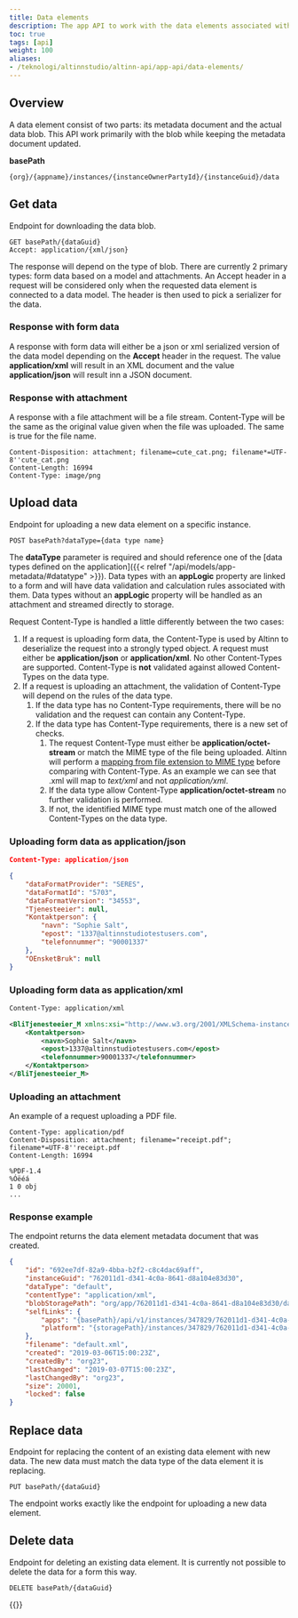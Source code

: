 ```yaml
---
title: Data elements
description: The app API to work with the data elements associated with an instance.
toc: true
tags: [api]
weight: 100
aliases:
- /teknologi/altinnstudio/altinn-api/app-api/data-elements/
---
```


## Overview

A data element consist of two parts: its metadata document and the actual data blob. This API work primarily with the blob while keeping the metadata document updated.

**basePath**
```http
{org}/{appname}/instances/{instanceOwnerPartyId}/{instanceGuid}/data
```

## Get data 

Endpoint for downloading the data blob.

```http
GET basePath/{dataGuid}
Accept: application/{xml/json}
```

The response will depend on the type of blob. There are currently 2 primary types: form data based on a model and attachments. An Accept header in a request will be considered only when the requested data element is connected to a data model. The header is then used to pick a serializer for the data.

### Response with form data

A response with form data will either be a json or xml serialized version of the data model depending on the **Accept** header in the request. The value **application/xml** will result in an XML document and the value **application/json** will result inn a JSON document.

### Response with attachment

A response with a file attachment will be a file stream. Content-Type will be the same as the original value given when the file was uploaded. The same is true for the file name.

```http
Content-Disposition: attachment; filename=cute_cat.png; filename*=UTF-8''cute_cat.png
Content-Length: 16994
Content-Type: image/png
```

## Upload data

Endpoint for uploading a new data element on a specific instance.

```http
POST basePath?dataType={data type name}
```

The **dataType** parameter is required and should reference one of the [data types defined on the application]({{< relref "/api/models/app-metadata/#datatype" >}}). Data types with an **appLogic** property are linked to a form and will have data validation and calculation rules associated with them. Data types without an **appLogic** property will be handled as an attachment and streamed directly to storage.

Request Content-Type is handled a little differently between the two cases:

1. If a request is uploading form data, the Content-Type is used by Altinn to deserialize the request into a strongly typed object. A request must either be **application/json** or **application/xml**. No other Content-Types are supported. Content-Type is **not** validated against allowed Content-Types on the data type.
2. If a request is uploading an attachment, the validation of Content-Type will depend on the rules of the data type.
    1. If the data type has no Content-Type requirements, there will be no validation and the request can contain any Content-Type. 
    2. If the data type has Content-Type requirements, there is a new set of checks. 
        1. The request Content-Type must either be **application/octet-stream** or match the MIME type of the file being uploaded. Altinn will perform a [mapping from file extension to MIME type](https://github.com/Altinn/altinn-studio/blob/master/src/Altinn.Apps/AppTemplates/AspNet/Altinn.App.PlatformServices/Helpers/MimeTypeMap.cs) before comparing with Content-Type. As an example we can see that .xml will map to *text/xml* and not *application/xml*.
        2. If the data type allow Content-Type **application/octet-stream** no further validation is performed.
        3. If not, the identified MIME type must match one of the allowed Content-Types on the data type.

### Uploading form data as application/json

```json
Content-Type: application/json

{
    "dataFormatProvider": "SERES",
    "dataFormatId": "5703",
    "dataFormatVersion": "34553",
    "Tjenesteeier": null,
    "Kontaktperson": {
        "navn": "Sophie Salt",
        "epost": "1337@altinnstudiotestusers.com",
        "telefonnummer": "90001337"
    },
    "OEnsketBruk": null
}

```

### Uploading form data as application/xml

```xml
Content-Type: application/xml

<BliTjenesteeier_M xmlns:xsi="http://www.w3.org/2001/XMLSchema-instance" xmlns:xsd="http://www.w3.org/2001/XMLSchema" dataFormatProvider="SERES" dataFormatId="5703" dataFormatVersion="34553">
    <Kontaktperson>
        <navn>Sophie Salt</navn>
        <epost>1337@altinnstudiotestusers.com</epost>
        <telefonnummer>90001337</telefonnummer>
    </Kontaktperson>
</BliTjenesteeier_M>
```

### Uploading an attachment

An example of a request uploading a PDF file.

```http
Content-Type: application/pdf
Content-Disposition: attachment; filename="receipt.pdf"; filename*=UTF-8''receipt.pdf
Content-Length: 16994

%PDF-1.4
%Óëéá
1 0 obj
...
```

### Response example

The endpoint returns the data element metadata document that was created.

```json
{
    "id": "692ee7df-82a9-4bba-b2f2-c8c4dac69aff",
    "instanceGuid": "762011d1-d341-4c0a-8641-d8a104e83d30",
    "dataType": "default",
    "contentType": "application/xml",
    "blobStoragePath": "org/app/762011d1-d341-4c0a-8641-d8a104e83d30/data/692ee7df-82a9-4bba-b2f2-c8c4dac69aff",
    "selfLinks": {
        "apps": "{basePath}/api/v1/instances/347829/762011d1-d341-4c0a-8641-d8a104e83d30/data/692ee7df-82a9-4bba-b2f2-c8c4dac69aff",
        "platform": "{storagePath}/instances/347829/762011d1-d341-4c0a-8641-d8a104e83d30/data/692ee7df-82a9-4bba-b2f2-c8c4dac69aff"
    },
    "filename": "default.xml",
    "created": "2019-03-06T15:00:23Z",
    "createdBy": "org23",
    "lastChanged": "2019-03-07T15:00:23Z",
    "lastChangedBy": "org23",
    "size": 20001,
    "locked": false
}
```

## Replace data

Endpoint for replacing the content of an existing data element with new data. The new data must match the data type of the data element it is replacing.

```http
PUT basePath/{dataGuid}
```

The endpoint works exactly like the endpoint for uploading a new data element.

## Delete data

Endpoint for deleting an existing data element. It is currently not possible to delete the data for a form this way. 

```http
DELETE basePath/{dataGuid}
```

{{<children />}}
